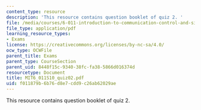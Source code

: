 ```yaml
---
content_type: resource
description: 'This resource contains question booklet of quiz 2. '
file: /media/courses/6-011-introduction-to-communication-control-and-signal-processing-spring-2010/f011879b6b76d8e7cdd9c26ab62029ae_MIT6_011S10_quiz02.pdf
file_type: application/pdf
learning_resource_types:
- Exams
license: https://creativecommons.org/licenses/by-nc-sa/4.0/
ocw_type: OCWFile
parent_title: Exams
parent_type: CourseSection
parent_uid: 8448f15c-9340-38fc-fa38-5866d016374d
resourcetype: Document
title: MIT6_011S10_quiz02.pdf
uid: f011879b-6b76-d8e7-cdd9-c26ab62029ae
---
```

This resource contains question booklet of quiz 2. 